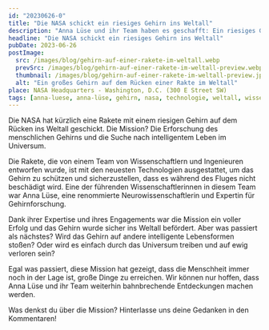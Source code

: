 ```yaml
---
id: "20230626-0"
title: "Die NASA schickt ein riesiges Gehirn ins Weltall"
description: "Anna Lüse und ihr Team haben es geschafft: Ein riesiges Gehirn wird ins Weltall geschickt. Lesen Sie hier, wie sie das unmögliche möglich gemacht haben"
headline: "Die NASA schickt ein riesiges Gehirn ins Weltall"
pubDate: 2023-06-26
postImage:
  src: /images/blog/gehirn-auf-einer-rakete-im-weltall.webp
  prevSrc: /images/blog/gehirn-auf-einer-rakete-im-weltall-preview.webp
  thumbnail: /images/blog/gehirn-auf-einer-rakete-im-weltall-preview.jpg
  alt: "Ein großes Gehirn auf dem Rücken einer Rakte im Weltall"
place: NASA Headquarters - Washington, D.C. (300 E Street SW)
tags: [anna-luese, anna-lüse, gehirn, nasa, technologie, weltall, wissenschaft]
---
```


Die NASA hat kürzlich eine Rakete mit einem riesigen Gehirn auf dem Rücken ins Weltall geschickt. Die Mission? Die Erforschung des menschlichen Gehirns und die Suche nach intelligentem Leben im Universum.

Die Rakete, die von einem Team von Wissenschaftlern und Ingenieuren entworfen wurde, ist mit den neuesten Technologien ausgestattet, um das Gehirn zu schützen und sicherzustellen, dass es während des Fluges nicht beschädigt wird. Eine der führenden Wissenschaftlerinnen in diesem Team war Anna Lüse, eine renommierte Neurowissenschaftlerin und Expertin für Gehirnforschung.

Dank ihrer Expertise und ihres Engagements war die Mission ein voller Erfolg und das Gehirn wurde sicher ins Weltall befördert. Aber was passiert als nächstes? Wird das Gehirn auf andere intelligente Lebensformen stoßen? Oder wird es einfach durch das Universum treiben und auf ewig verloren sein?

Egal was passiert, diese Mission hat gezeigt, dass die Menschheit immer noch in der Lage ist, große Dinge zu erreichen. Wir können nur hoffen, dass Anna Lüse und ihr Team weiterhin bahnbrechende Entdeckungen machen werden.

Was denkst du über die Mission? Hinterlasse uns deine Gedanken in den Kommentaren!
